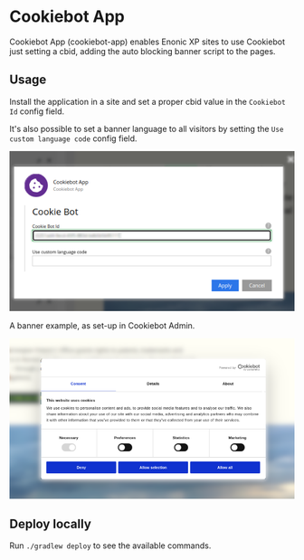 # Cookiebot App

Cookiebot App (cookiebot-app) enables Enonic XP sites to use Cookiebot just setting a cbid, adding the auto blocking banner script to the pages.

## Usage

Install the application in a site and set a proper cbid value in the `Cookiebot Id` config field.

It's also possible to set a banner language to all visitors by setting the `Use custom language code` config field.

![App config: cbtid and language](docs/images/config.png "App config: cbtid and language")

A banner example, as set-up in Cookiebot Admin.

![Cookiebot banner](docs/images/banner.png "Cookiebot banner")

## Deploy locally

Run `./gradlew deploy` to see the available commands.
